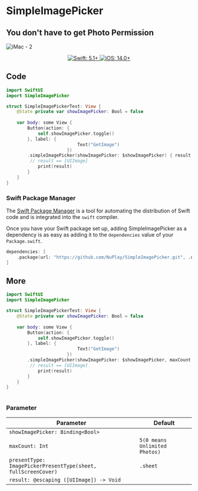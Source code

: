 # SimpleImagePicker
## You don't have to get Photo Permission
![iMac - 2](https://user-images.githubusercontent.com/73557895/170827414-fd6d9d9c-3f06-44b6-b518-9295b0191aa7.png)


<p align="center">
    <a href="https://swift.org/">
        <img src="https://img.shields.io/badge/Swift-5.1+-F05138?labelColor=303840" alt="Swift: 5.1+">
    </a>
    <a href="https://www.apple.com/ios/">
        <img src="https://img.shields.io/badge/iOS-14.0+-007AFF?labelColor=303840" alt="iOS: 14.0+">
    </a>
</p>

## Code
```swift
import SwiftUI
import SimpleImagePicker

struct SimpleImagePickerTest: View {
    @State private var showImagePicker: Bool = false
    
    var body: some View {
        Button(action: {
            self.showImagePicker.toggle()
        }, label: {
                           Text("GetImage")
                       })
        .simpleImagePicker(showImagePicker: $showImagePicker) { result in
         // result == [UIImage]
            print(result)
        }
    }
}

```
### Swift Package Manager

The [Swift Package Manager](https://swift.org/package-manager/) is a tool for automating the distribution of Swift code and is integrated into the `swift` compiler. 

Once you have your Swift package set up, adding SimpleImagePicker as a dependency is as easy as adding it to the `dependencies` value of your `Package.swift`.

```swift
dependencies: [
    .package(url: "https://github.com/NuPlay/SimpleImagePicker.git", .upToNextMajor(from: "1.0.0"))
]
```

## More

```swift
import SwiftUI
import SimpleImagePicker

struct SimpleImagePickerTest: View {
    @State private var showImagePicker: Bool = false
    
    var body: some View {
        Button(action: {
            self.showImagePicker.toggle()
        }, label: {
                           Text("GetImage")
                       })
        .simpleImagePicker(showImagePicker: $showImagePicker, maxCount: 5, presentType: .sheet) { result in
         // result == [UIImage]
            print(result)
        }
    }
}
    
```

### Parameter
Parameter | Default
--- | ---
`showImagePicker: Binding<Bool>` | 
`maxCount: Int` | `5(0 means Unlimited Photos)`
`presentType: ImagePickerPresentType(sheet, fullScreenCover)` | `.sheet`
`result: @escaping ([UIImage]) -> Void` | 
